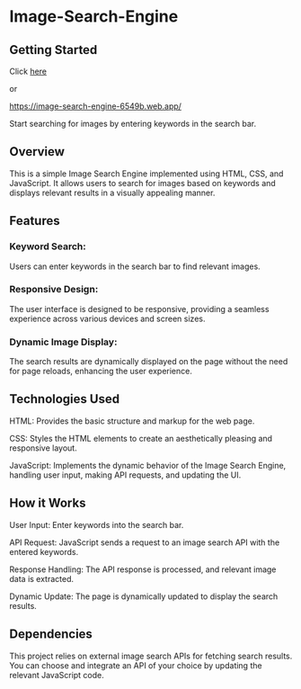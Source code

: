 # Image-Search-Engine

## Getting Started
Click [here](https://image-search-engine-6549b.web.app/)

or

https://image-search-engine-6549b.web.app/

Start searching for images by entering keywords in the search bar.

## Overview

This is a simple Image Search Engine implemented using HTML, CSS, and JavaScript. It allows users to search for images based on keywords and displays relevant results in a visually appealing manner.

## Features
### Keyword Search: 
Users can enter keywords in the search bar to find relevant images.

### Responsive Design: 
The user interface is designed to be responsive, providing a seamless experience across various devices and screen sizes.

### Dynamic Image Display: 
The search results are dynamically displayed on the page without the need for page reloads, enhancing the user experience.

## Technologies Used
HTML: Provides the basic structure and markup for the web page.

CSS: Styles the HTML elements to create an aesthetically pleasing and responsive layout.

JavaScript: Implements the dynamic behavior of the Image Search Engine, handling user input, making API requests, and updating the UI.

## How it Works
User Input: Enter keywords into the search bar.

API Request: JavaScript sends a request to an image search API with the entered keywords.

Response Handling: The API response is processed, and relevant image data is extracted.

Dynamic Update: The page is dynamically updated to display the search results.

## Dependencies
This project relies on external image search APIs for fetching search results. You can choose and integrate an API of your choice by updating the relevant JavaScript code.
